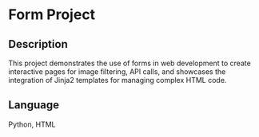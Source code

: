 # Form Project

## Description
This project demonstrates the use of forms in web development to create interactive pages for image filtering, API calls, and showcases the integration of Jinja2 templates for managing complex HTML code.

## Language
Python, HTML

